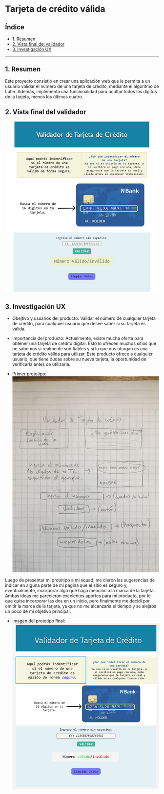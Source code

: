 # Tarjeta de crédito válida

## Índice

* [1. Resumen](#1-resumen)
* [2. Vista final del validador](#2-vista-final-del-validador)
* [3. Investigación UX](#3-investigacion-ux)

***

## 1. Resumen

Este proyecto consistió en crear una aplicación web que le permita a un usuario validar el número de una tarjeta de crédito, mediante el algoritmo de Luhn. Además, implementa una funcionalidad para ocultar todos los dígitos de la tarjeta, menos los últimos cuatro.

## 2. Vista final del validador

![Vista-final-del-validador](Otras/prototipo%20final.jpg)

## 3. Investigación UX
  
  * Obejtivo y usuarios del producto: 
  Validar el número de cualquier tarjeta de crédito, para cualquier usuario que desee saber si su tarjeta es válida.

  * Importancia del producto: 
  Actualmente, existe mucha oferta para obtener una tarjeta de crédito digital. Esto lo ofrecen muchos sitios que no sabemos si realmente son fiables y si lo que nos otorgan es una tarjeta de crédito válida para utilizar. 
  Este producto ofrece a cualquier usuario, que tiene dudas sobre su nueva tarjeta, la oportunidad de verificarla antes de utilizarla.

  * Primer prototipo:
  ![Prototipo-baja-fidelidad](Otras/Prototipo.jpg)

  Luego de presentar mi prototipo a mi squad, me dieron las sugerencias de indicar en alguna parte de mi página que el sitio es seguro y, eventualmente, incorporar algo que haga mención a la marca de la tarjeta. 
  Ambas ideas me parecieron excelentes aportes para mi producto, por lo que quise incorporar las dos en un inicio, pero finalmente me decidí por omitir la marca de la tarjeta, ya que no me alcanzaría el tiempo y se alejaba un poco de mi objetivo principal.

  * Imagen del prototipo final:
  ![Prototipo-alta-fidelidad](Otras/prototipo%20figma.jpg)